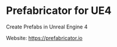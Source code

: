 Prefabricator for UE4
=====================

Create Prefabs in Unreal Engine 4

Website: https://prefabricator.io


